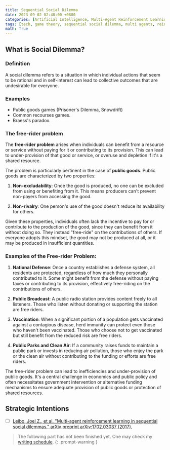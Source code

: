 ```yaml
---
title: Sequential Social Dilemma
date: 2023-09-02 02:40:00 +0800
categories: [Artificial Intelligence, Multi-Agent Reinforcement Learning]
tags: [tech, game theory, sequential social dilemma, multi agents, reinforcement learning]
math: True
---
```


## What is Social Dilemma?

### Definition

A social dilemma refers to a situation in which individual actions that seem to be rational and in self-interest can lead to collective outcomes that are undesirable for everyone.

### Examples
- Public goods games (Prisoner's Dilemma, Snowdrift)
- Common recourses games.
- Braess's paradox.

### The free-rider problem
The **free-rider problem** arises when individuals can benefit from a resource or service without paying for it or contributing to its provision. This can lead to under-provision of that good or service, or overuse and depletion if it's a shared resource.

The problem is particularly pertinent in the case of **public goods**. Public goods are characterized by two properties:

1. **Non-excludability**: Once the good is produced, no one can be excluded from using or benefiting from it. This means producers can't prevent non-payers from accessing the good.
   
2. **Non-rivalry**: One person's use of the good doesn't reduce its availability for others. 

Given these properties, individuals often lack the incentive to pay for or contribute to the production of the good, since they can benefit from it without doing so. They instead "free-ride" on the contributions of others. If everyone adopts this mindset, the good may not be produced at all, or it may be produced in insufficient quantities.

### Examples of the Free-rider Problem:

1. **National Defense**: Once a country establishes a defense system, all residents are protected, regardless of how much they personally contributed to it. Some might benefit from the defense without paying taxes or contributing to its provision, effectively free-riding on the contributions of others.

2. **Public Broadcast**: A public radio station provides content freely to all listeners. Those who listen without donating or supporting the station are free riders.

3. **Vaccination**: When a significant portion of a population gets vaccinated against a contagious disease, herd immunity can protect even those who haven't been vaccinated. Those who choose not to get vaccinated but still benefit from the reduced risk are free riders.

4. **Public Parks and Clean Air**: If a community raises funds to maintain a public park or invests in reducing air pollution, those who enjoy the park or the clean air without contributing to the funding or efforts are free riders.

The free-rider problem can lead to inefficiencies and under-provision of public goods. It's a central challenge in economics and public policy and often necessitates government intervention or alternative funding mechanisms to ensure adequate provision of public goods or protection of shared resources.

## Strategic Intentions



- [ ] [Leibo, Joel Z., et al. "Multi-agent reinforcement learning in sequential social dilemmas." arXiv preprint arXiv:1702.03037 (2017).](https://arxiv.org/pdf/1702.03037.pdf)

> The following part has not been finished yet. One may check my [writing schedule](https://yuelin301.github.io/posts/Schedule/).
{: .prompt-warning }